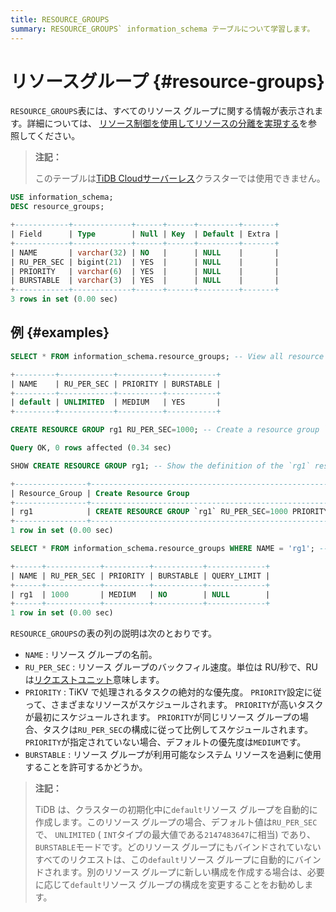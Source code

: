 ```yaml
---
title: RESOURCE_GROUPS
summary: RESOURCE_GROUPS` information_schema テーブルについて学習します。
---
```


# リソースグループ {#resource-groups}

`RESOURCE_GROUPS`表には、すべてのリソース グループに関する情報が表示されます。詳細については、 [リソース制御を使用してリソースの分離を実現する](/tidb-resource-control.md)を参照してください。

> **注記：**
>
> このテーブルは[TiDB Cloudサーバーレス](https://docs.pingcap.com/tidbcloud/select-cluster-tier#tidb-cloud-serverless)クラスターでは使用できません。

```sql
USE information_schema;
DESC resource_groups;
```

```sql
+------------+-------------+------+------+---------+-------+
| Field      | Type        | Null | Key  | Default | Extra |
+------------+-------------+------+------+---------+-------+
| NAME       | varchar(32) | NO   |      | NULL    |       |
| RU_PER_SEC | bigint(21)  | YES  |      | NULL    |       |
| PRIORITY   | varchar(6)  | YES  |      | NULL    |       |
| BURSTABLE  | varchar(3)  | YES  |      | NULL    |       |
+------------+-------------+------+------+---------+-------+
3 rows in set (0.00 sec)
```

## 例 {#examples}

```sql
SELECT * FROM information_schema.resource_groups; -- View all resource groups. TiDB has a `default` resource group.
```

```sql
+---------+------------+----------+-----------+
| NAME    | RU_PER_SEC | PRIORITY | BURSTABLE |
+---------+------------+----------+-----------+
| default | UNLIMITED  | MEDIUM   | YES       |
+---------+------------+----------+-----------+
```

```sql
CREATE RESOURCE GROUP rg1 RU_PER_SEC=1000; -- Create a resource group `rg1`
```

```sql
Query OK, 0 rows affected (0.34 sec)
```

```sql
SHOW CREATE RESOURCE GROUP rg1; -- Show the definition of the `rg1` resource group
```

```sql
+----------------+---------------------------------------------------------------+
| Resource_Group | Create Resource Group                                         |
+----------------+---------------------------------------------------------------+
| rg1            | CREATE RESOURCE GROUP `rg1` RU_PER_SEC=1000 PRIORITY="MEDIUM" |
+----------------+---------------------------------------------------------------+
1 row in set (0.00 sec)
```

```sql
SELECT * FROM information_schema.resource_groups WHERE NAME = 'rg1'; -- View the resource groups `rg1`
```

```sql
+------+------------+----------+-----------+-------------+
| NAME | RU_PER_SEC | PRIORITY | BURSTABLE | QUERY_LIMIT |
+------+------------+----------+-----------+-------------+
| rg1  | 1000       | MEDIUM   | NO        | NULL        |
+------+------------+----------+-----------+-------------+
1 row in set (0.00 sec)
```

`RESOURCE_GROUPS`の表の列の説明は次のとおりです。

-   `NAME` : リソース グループの名前。
-   `RU_PER_SEC` : リソース グループのバックフィル速度。単位は RU/秒で、RU は[リクエストユニット](/tidb-resource-control.md#what-is-request-unit-ru)意味します。
-   `PRIORITY` : TiKV で処理されるタスクの絶対的な優先度。 `PRIORITY`設定に従って、さまざまなリソースがスケジュールされます。 `PRIORITY`が高いタスクが最初にスケジュールされます。 `PRIORITY`が同じリソース グループの場合、タスクは`RU_PER_SEC`の構成に従って比例してスケジュールされます。 `PRIORITY`が指定されていない場合、デフォルトの優先度は`MEDIUM`です。
-   `BURSTABLE` : リソース グループが利用可能なシステム リソースを過剰に使用することを許可するかどうか。

> **注記：**
>
> TiDB は、クラスターの初期化中に`default`リソース グループを自動的に作成します。このリソース グループの場合、デフォルト値は`RU_PER_SEC`で、 `UNLIMITED` ( `INT`タイプの最大値である`2147483647`に相当) であり、 `BURSTABLE`モードです。どのリソース グループにもバインドされていないすべてのリクエストは、この`default`リソース グループに自動的にバインドされます。別のリソース グループに新しい構成を作成する場合は、必要に応じて`default`リソース グループの構成を変更することをお勧めします。
